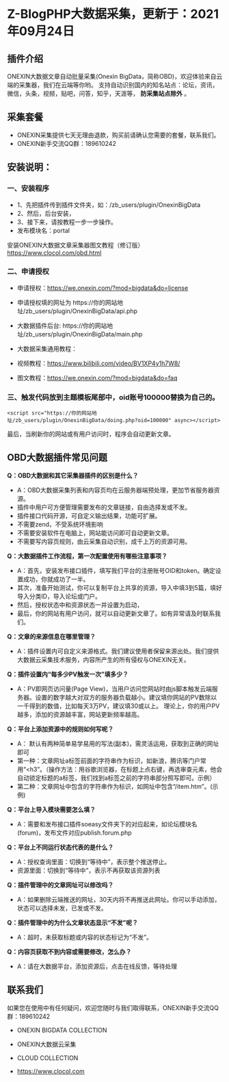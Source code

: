 # Z-BlogPHP大数据采集，更新于：2021年09月24日

## 插件介绍
ONEXIN大数据文章自动批量采集(Onexin BigData，简称OBD)，欢迎体验来自云端的采集器，我们在云端等你哟。
支持自动识别国内的知名站点：论坛，资讯，微信，头条，视频，贴吧，问答，知乎，天涯等， **防采集站点除外** 。

## 采集套餐 
* ONEXIN采集提供七天无理由退款，购买前请确认您需要的套餐，联系我们。
* ONEXIN新手交流QQ群：189610242

## 安装说明：

### 一、安装程序
* 1、先把插件传到插件文件夹，如：/zb_users/plugin/OnexinBigData
* 2、然后，后台安装，
* 3、接下来，请按教程一步一步操作。
* 发布模块名：portal

安装ONEXIN大数据文章采集器图文教程（修订版）
https://www.clocol.com/obd.html

### 二、申请授权
* 申请授权：https://we.onexin.com/?mod=bigdata&do=license
* 申请授权填的网址为 https://你的网站地址/zb_users/plugin/OnexinBigData/api.php
* 大数据插件后台: https://你的网站地址/zb_users/plugin/OnexinBigData/main.php

* 大数据采集通用教程：
* 视频教程：https://www.bilibili.com/video/BV1XP4y1h7W8/
* 图文教程：https://we.onexin.com/?mod=bigdata&do=faq


### 三、触发代码放到主题模板尾部中，oid账号100000替换为自己的。
```
<script src="https://你的网站地址/zb_users/plugin/OnexinBigData/doing.php?oid=100000" async></script>
```
最后，当刷新你的网站或有用户访问时，程序会自动更新文章。

## OBD大数据插件常见问题

**Q：OBD大数据和其它采集器插件的区别是什么？**
* A：OBD大数据采集列表和内容页均在云服务器端预处理，更加节省服务器资源。
* 插件中用户可方便管理需要发布的文章链接，自由选择发或不发。
* 插件接口代码开源，可自定义输出结果，功能可扩展。
* 不需要zend，不受系统环境影响
* 不需要安装软件在电脑上，网站能访问即可自动更新文章。
* 不需要写内容页规则，由云采集自动识别，成千上万的资源可用。

**Q：大数据插件工作流程，第一次配置使用有哪些注意事项？**
* A：首先，安装发布接口插件，填写我们平台的注册账号OID和token。确定设置成功，你就成功了一半。
* 其次，准备开始测试，你可以复制平台上共享的资源，导入中填3到5篇，填好导入分类ID，导入论坛或门户。
* 然后，授权状态中和资源状态一并设置为启动，
* 最后，你的网站有用户访问，就可以自动更新文章了。如有异常请及时联系我们。

**Q：文章的来源信息在哪里管理？**
* A：插件设置内可自定义来源格式。我们建议使用者保留来源出处。我们提供大数据云采集技术服务，内容所产生的所有侵权与ONEXIN无关。

**Q：插件设置内“每多少PV触发一次”填多少？**
* A：PV即网页访问量(Page View)，当用户访问您网站时由js脚本触发云端服务器。设置的数字越大对双方的服务器负载越小。建议填你网站的PV数除以一千得到的数值，比如每天3万PV，建议填30或以上。
理论上，你的用户PV越多，添加的资源越丰富，网站更新频率越高。

**Q：平台上添加资源中的规则如何写呢？**
* A： 默认有两种简单易学易用的写法(副本)，需灵活运用，获取到正确的网址即可
* 第一种：文章网址a标签前面的字符串作为标识，如新浪，腾讯等门户常用“<h3”。（操作方法：用谷歌浏览器，在标题上点右键，再选审查元素，他会自动锁定标题的a标签，我们找到a标签之前的字符串部分照写即可。示例）
* 第二种：文章网址中包含的字符串作为标识，如网址中包含“/item.htm”。(示例)

**Q：平台上导入模块需要怎么填？**
* A：需要和发布接口插件soeasy文件夹下的对应起来，如论坛模块名(forum)，发布文件对应publish.forum.php

**Q：平台上不同运行状态代表的是什么？**
* A：授权查询里面：切换到“等待中”，表示整个推送停止。
* 资源里面：切换到“等待中”，表示不再获取该资源列表

**Q：插件管理中的文章网址可以修改吗？**
* A：如果删除云端推送的网址，30天内将不再推送此网址。你可以手动添加，状态可以选择未发，已发或不发。

**Q：插件管理中的为什么文章状态显示“不发”呢？**
* A：超时，未获取标题或内容的状态标记为“不发”。

**Q：内容页获取不到内容或需要修改，怎么办？**
* A：请在大数据平台，添加资源后，点击在线反馈，等待处理

## 联系我们
如果您在使用中有任何疑问，欢迎您随时与我们取得联系，ONEXIN新手交流QQ群：189610242

* ONEXIN BIGDATA COLLECTION
* ONEXIN大数据云采集

* CLOUD COLLECTION
* https://www.clocol.com
